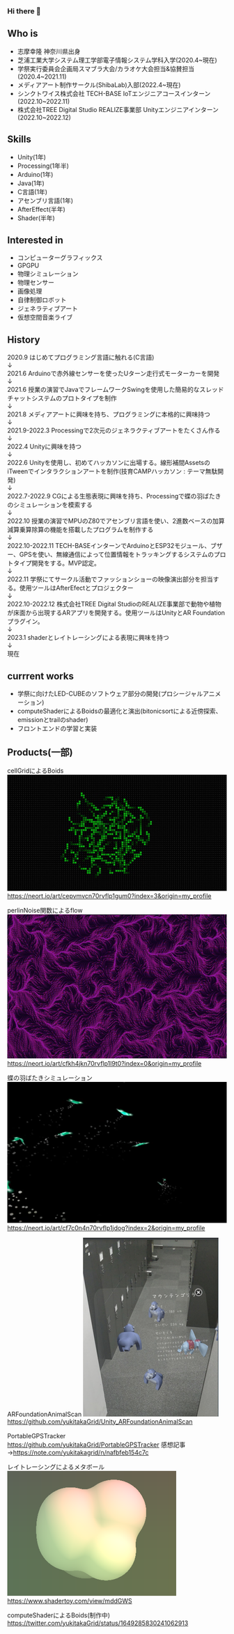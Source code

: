 ### Hi there 👋

## Who is
- 志摩幸隆 神奈川県出身
- 芝浦工業大学システム理工学部電子情報システム学科入学(2020.4~現在)
- 学祭実行委員会企画局スマブラ大会/カラオケ大会担当&協賛担当(2020.4~2021.11)
- メディアアート制作サークル(ShibaLab)入部(2022.4~現在)
- シンクトワイス株式会社 TECH-BASE IoTエンジニアコースインターン(2022.10~2022.11)
- 株式会社TREE Digital Studio REALIZE事業部 Unityエンジニアインターン(2022.10~2022.12)

## Skills
- Unity(1年)
- Processing(1年半)
- Arduino(1年)
- Java(1年)
- C言語(1年)
- アセンブリ言語(1年)
- AfterEffect(半年)
- Shader(半年)
  
## Interested in
- コンピューターグラフィックス
- GPGPU
- 物理シミュレーション
- 物理センサー
- 画像処理
- 自律制御ロボット
- ジェネラティブアート
- 仮想空間音楽ライブ

## History
2020.9 はじめてプログラミング言語に触れる(C言語)  
↓  
2021.6 Arduinoで赤外線センサーを使ったUターン走行式モーターカーを開発  
↓  
2021.6 授業の演習でJavaでフレームワークSwingを使用した簡易的なスレッドチャットシステムのプロトタイプを制作  
↓  
2021.8 メディアアートに興味を持ち、プログラミングに本格的に興味持つ  
↓  
2021.9-2022.3 Processingで2次元のジェネラクティブアートをたくさん作る  
↓  
2022.4 Unityに興味を持つ  
↓  
2022.6 Unityを使用し、初めてハッカソンに出場する。線形補間AssetsのiTweenでインタラクションアートを制作(技育CAMPハッカソン : テーマ無駄開発)  
↓  
2022.7-2022.9 CGによる生態表現に興味を持ち、Processingで蝶の羽ばたきのシミュレーションを模索する  
↓  
2022.10 授業の演習でMPUのZ80でアセンブリ言語を使い、2進数ベースの加算減算乗算除算の機能を搭載したプログラムを制作する  
↓  
2022.10-2022.11 TECH-BASEインターンでArduinoとESP32モジュール、ブザー、GPSを使い、無線通信によって位置情報をトラッキングするシステムのプロトタイプ開発をする。MVP認定。  
↓  
2022.11 学祭にてサークル活動でファッションショーの映像演出部分を担当する。使用ツールはAfterEfectとプロジェクター  
↓  
2022.10-2022.12 株式会社TREE Digital StudioのREALIZE事業部で動物や植物が床面から出現するARアプリを開発する。使用ツールはUnityとAR Foundationプラグイン。  
↓  
2023.1 shaderとレイトレーシングによる表現に興味を持つ  
↓  
現在  

## currrent works
- 学祭に向けたLED-CUBEのソフトウェア部分の開発(プロシージャルアニメーション)
- computeShaderによるBoidsの最適化と演出(bitonicsortによる近傍探索、emissionとtrailのshader)
- フロントエンドの学習と実装

## Products(一部)
cellGridによるBoids
![alt](/images/Boids.png)
https://neort.io/art/cepvmvcn70rvflp1gum0?index=3&origin=my_profile

perlinNoise関数によるflow
![alt](/images/flow.png)
https://neort.io/art/cfkh4jkn70rvflp1l9t0?index=0&origin=my_profile

蝶の羽ばたきシミュレーション
![alt](/images/Butterfly.png)
https://neort.io/art/cf7c0n4n70rvflp1jdog?index=2&origin=my_profile

ARFoundationAnimalScan
![alt](/images/ARFoundation.png)
https://github.com/yukitakaGrid/Unity_ARFoundationAnimalScan

PortableGPSTracker　　
https://github.com/yukitakaGrid/PortableGPSTracker
感想記事→https://note.com/yukitakagrid/n/nafbfeb154c7c

レイトレーシングによるメタボール
![alt](/images/metaball.png)
https://www.shadertoy.com/view/mddGWS

computeShaderによるBoids(制作中)
https://twitter.com/yukitakaGrid/status/1649285830241062913
